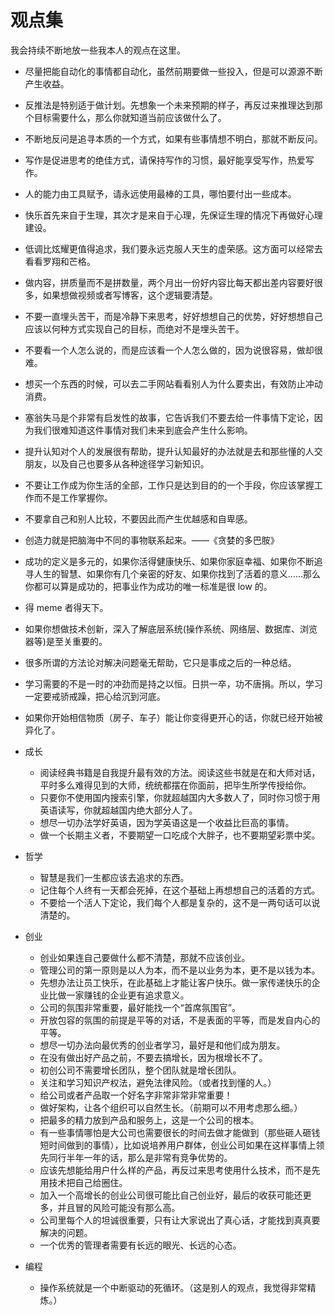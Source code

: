 # 观点集

我会持续不断地放一些我本人的观点在这里。

-   尽量把能自动化的事情都自动化，虽然前期要做一些投入，但是可以源源不断产生收益。
-   反推法是特别适于做计划。先想象一个未来预期的样子，再反过来推理达到那个目标需要什么，那么你就知道当前应该做什么了。
-   不断地反问是追寻本质的一个方式，如果有些事情想不明白，那就不断反问。
-   写作是促进思考的绝佳方式，请保持写作的习惯，最好能享受写作，热爱写作。
-   人的能力由工具赋予，请永远使用最棒的工具，哪怕要付出一些成本。
-   快乐首先来自于生理，其次才是来自于心理，先保证生理的情况下再做好心理建设。
-   低调比炫耀更值得追求，我们要永远克服人天生的虚荣感。这方面可以经常去看看罗翔和芒格。
-   做内容，拼质量而不是拼数量，两个月出一份好内容比每天都出差内容要好很多，如果想做视频或者写博客，这个逻辑要清楚。
-   不要一直埋头苦干，而是冷静下来思考，好好想想自己的优势，好好想想自己应该以何种方式实现自己的目标，而绝对不是埋头苦干。
-   不要看一个人怎么说的，而是应该看一个人怎么做的，因为说很容易，做却很难。
-   想买一个东西的时候，可以去二手网站看看别人为什么要卖出，有效防止冲动消费。
-   塞翁失马是个非常有启发性的故事，它告诉我们不要去给一件事情下定论，因为我们很难知道这件事情对我们未来到底会产生什么影响。
-   提升认知对个人的发展很有帮助，提升认知最好的办法就是去和那些懂的人交朋友，以及自己也要多从各种途径学习新知识。
-   不要让工作成为你生活的全部，工作只是达到目的的一个手段，你应该掌握工作而不是工作掌握你。
-   不要拿自己和别人比较，不要因此而产生优越感和自卑感。
-   创造力就是把脑海中不同的事物联系起来。——《贪婪的多巴胺》
-   成功的定义是多元的，如果你活得健康快乐、如果你家庭幸福、如果你不断追寻人生的智慧、如果你有几个亲密的好友、如果你找到了活着的意义……那么你都可以算是成功的，把事业作为成功的唯一标准是很 low 的。
-   得 meme 者得天下。
-   如果你想做技术创新，深入了解底层系统(操作系统、网络层、数据库、浏览器等)是至关重要的。
-   很多所谓的方法论对解决问题毫无帮助，它只是事成之后的一种总结。
-   学习需要的不是一时的冲劲而是持之以恒。日拱一卒，功不唐捐。所以，学习一定要戒骄戒躁，把心给沉到河底。
-   如果你开始相信物质（房子、车子）能让你变得更开心的话，你就已经开始被异化了。

-   成长

    -   阅读经典书籍是自我提升最有效的方法。阅读这些书就是在和大师对话，平时多么难得见到的大师，统统都摆在你面前，把毕生所学传授给你。
    -   只要你不使用国内搜索引擎，你就超越国内大多数人了，同时你习惯于用英语读写，你就超越国内绝大部分人了。
    -   想尽一切办法学好英语，因为学英语这是一个收益比巨高的事情。
    -   做一个长期主义者，不要期望一口吃成个大胖子，也不要期望彩票中奖。

-   哲学

    -   智慧是我们一生都应该去追求的东西。
    -   记住每个人终有一天都会死掉，在这个基础上再想想自己的活着的方式。
    -   不要给一个活人下定论，我们每个人都是复杂的，这不是一两句话可以说清楚的。

-   创业

    -   创业如果连自己要做什么都不清楚，那就不应该创业。
    -   管理公司的第一原则是以人为本，而不是以业务为本，更不是以钱为本。
    -   先想办法让员工快乐，在此基础上才能让客户快乐。做一家传递快乐的企业比做一家赚钱的企业更有追求意义。
    -   公司的氛围非常重要，最好能找一个“首席氛围官”。
    -   开放包容的氛围的前提是平等的对话，不是表面的平等，而是发自内心的平等。
    -   想尽一切办法向最优秀的创业者学习，最好是和他们成为朋友。
    -   在没有做出好产品之前，不要去搞增长，因为根增长不了。
    -   初创公司不需要增长团队，整个团队就是增长团队。
    -   关注和学习知识产权法，避免法律风险。（或者找到懂的人。）
    -   给公司或者产品取一个好名字非常非常非常重要！
    -   做好架构，让各个组织可以自然生长。（前期可以不用考虑那么细。）
    -   把最多的精力放到产品和服务上，这是一个公司的根本。
    -   有一些事情哪怕是大公司也需要很长的时间去做才能做到（那些砸人砸钱短时间做到的事情），比如说培养用户群体，创业公司如果在这样事情上领先同行半年一年的话，那么是非常有竞争优势的。
    -   应该先想能给用户什么样的产品，再反过来思考使用什么技术，而不是先用技术把自己给圈住。
    -   加入一个高增长的创业公司很可能比自己创业好，最后的收获可能还更多，并且冒的风险可能没有那么高。
    -   公司里每个人的坦诚很重要，只有让大家说出了真心话，才能找到真真要解决的问题。
    -   一个优秀的管理者需要有长远的眼光、长远的心态。

-   编程
    -   操作系统就是一个中断驱动的死循环。（这是别人的观点，我觉得非常精炼。）
